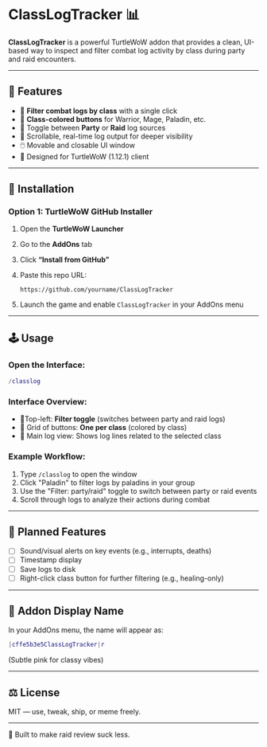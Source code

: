 # ClassLogTracker 📊

**ClassLogTracker** is a powerful TurtleWoW addon that provides a clean, UI-based way to inspect and filter combat log activity by class during party and raid encounters.

---

## 🧩 Features

- 🎯 **Filter combat logs by class** with a single click
- 🎨 **Class-colored buttons** for Warrior, Mage, Paladin, etc.
- 🔁 Toggle between **Party** or **Raid** log sources
- 🧾 Scrollable, real-time log output for deeper visibility
- 🖱️ Movable and closable UI window
- 🧵 Designed for TurtleWoW (1.12.1) client

---

## 🚀 Installation

### Option 1: TurtleWoW GitHub Installer

1. Open the **TurtleWoW Launcher**
2. Go to the **AddOns** tab
3. Click **“Install from GitHub”**
4. Paste this repo URL:

   ```
   https://github.com/yourname/ClassLogTracker
   ```

5. Launch the game and enable `ClassLogTracker` in your AddOns menu

---

## 🕹️ Usage

### Open the Interface:
```lua
/classlog
```

### Interface Overview:
- 📍Top-left: **Filter toggle** (switches between party and raid logs)
- 🎨 Grid of buttons: **One per class** (colored by class)
- 📜 Main log view: Shows log lines related to the selected class

### Example Workflow:
1. Type `/classlog` to open the window
2. Click "Paladin" to filter logs by paladins in your group
3. Use the "Filter: party/raid" toggle to switch between party or raid events
4. Scroll through logs to analyze their actions during combat

---

## 🧱 Planned Features

- [ ] Sound/visual alerts on key events (e.g., interrupts, deaths)
- [ ] Timestamp display
- [ ] Save logs to disk
- [ ] Right-click class button for further filtering (e.g., healing-only)

---

## 🎨 Addon Display Name

In your AddOns menu, the name will appear as:

```lua
|cffe5b3e5ClassLogTracker|r
```

(Subtle pink for classy vibes)

---

## ⚖️ License

MIT — use, tweak, ship, or meme freely.

---

💬 Built to make raid review suck less.
